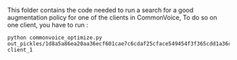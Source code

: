 This folder contains the code needed to run a search for  a good augmentation policy for one of the clients in CommonVoice,
To do so on one client, you have to run : 

```
python commonvoice_optimize.py out_pickles/1d8a5a86ea20aa36ecf601cae7c6cdaf25cface549454f3f365cdd1a36c0d36008c4f37b5c9f9823f50bc946fadd1f803ef7a70f74f613d2eedfd455caa9e595 client_1
```

